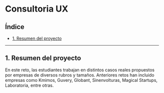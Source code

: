 # Consultoria UX

## Índice

* [1. Resumen del proyecto](#2-resumen-del-proyecto)

***

## 1. Resumen del proyecto

En este reto, las estudiantes trabajan en distintos casos reales propuestos
por empresas de diversos rubros y tamaños. Anteriores retos han incluido
empresas como Kmimos, Guvery, Globant, Sinenvolturas, Magical Startups,
Laboratoria, entre otras.
